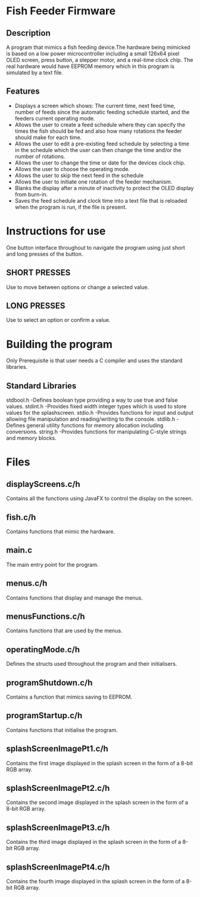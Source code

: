 # Fish Feeder Firmware

## Description
A program that mimics a fish feeding device.The hardware being mimicked is based on a low power microcontroller
including a small 126x64 pixel OLED screen, press button, a stepper motor, and a real-time clock chip. The real hardware
would have EEPROM memory which in this program is simulated by a text file.

## Features
- Displays a screen which shows: The current time, next feed time, number of feeds since the automatic feeding schedule
  started, and the feeders current operating mode.
- Allows the user to create a feed schedule where they can specify the times the fish should be fed and also how many
  rotations the feeder should make for each time.
- Allows the user to edit a pre-existing feed schedule by selecting a time in the schedule which the user can then
  change the time and/or the number of rotations.
- Allows the user to change the time or date for the devices clock chip.
- Allows the user to choose the operating mode.
- Allows the user to skip the next feed in the schedule
- Allows the user to initiate one rotation of the feeder mechanism.
- Blanks the display after a minute of inactivity to protect the OLED display from burn-in.
- Saves the feed schedule and clock time into a text file that is reloaded when the program is run, if the file is
  present.

# Instructions for use
One button interface throughout to navigate the program using just short and long presses of the button.

## SHORT PRESSES
Use to move between options or change a selected value.
## LONG PRESSES
Use to select an option or confirm a value.

# Building the program
Only Prerequisite is that user needs a C compiler and uses the standard libraries.

## Standard Libraries
stdbool.h      -Defines boolean type providing a way to use true and false values.
stdint.h       -Provides fixed width integer types which is used to store values for the splashscreen.
stdio.h        -Provides functions for input and output allowing file manipulation and reading/writing to the console.
stdlib.h       -Defines general utility functions for memory allocation including conversions.
string.h       -Provides functions for manipulating C-style strings and memory blocks.

# Files

## displayScreens.c/h
Contains all the functions using JavaFX to control the display on the screen.

## fish.c/h
Contains functions that mimic the hardware.

## main.c
The main entry point for the program.

## menus.c/h
Contains functions that display and manage the menus.

## menusFunctions.c/h
Contains functions that are used by the menus.

## operatingMode.c/h
Defines the structs used throughout the program and their initialisers.

## programShutdown.c/h
Contains a function that mimics saving to EEPROM.

## programStartup.c/h
Contains functions that initialise the program.

## splashScreenImagePt1.c/h
Contains the first image displayed in the splash screen in the form of a 8-bit RGB array.

## splashScreenImagePt2.c/h
Contains the second image displayed in the splash screen in the form of a 8-bit RGB array.

## splashScreenImagePt3.c/h
Contains the third image displayed in the splash screen in the form of a 8-bit RGB array.

## splashScreenImagePt4.c/h
Contains the fourth image displayed in the splash screen in the form of a 8-bit RGB array.
